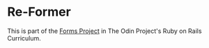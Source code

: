 # Re-Former

This is part of the [Forms Project](http://www.theodinproject.com/ruby-on-rails/forms?ref=lnav) in The Odin Project's Ruby on Rails Curriculum.
